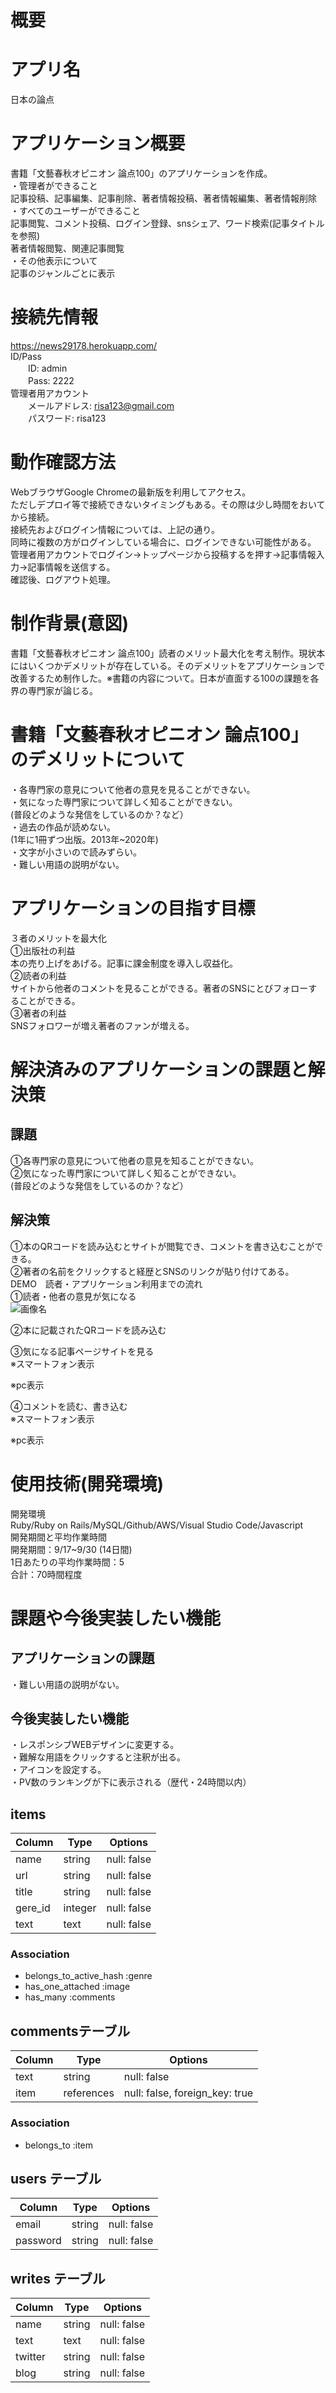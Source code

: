 

# 概要<br>
# アプリ名<br>
日本の論点<br>
# アプリケーション概要<br>
書籍「文藝春秋オピニオン 論点100」のアプリケーションを作成。<br>
・管理者ができること<br>
記事投稿、記事編集、記事削除、著者情報投稿、著者情報編集、著者情報削除<br>
・すべてのユーザーができること<br>
記事閲覧、コメント投稿、ログイン登録、snsシェア、ワード検索(記事タイトルを参照)<br>
著者情報閲覧、関連記事閲覧<br>
・その他表示について<br>
記事のジャンルごとに表示<br>

# 接続先情報<br>
https://news29178.herokuapp.com/<br>
   ID/Pass<br>
　　ID: admin<br>
　　Pass: 2222<br>
管理者用アカウント<br>
　　メールアドレス: risa123@gmail.com<br>
　　パスワード: risa123<br>

# 動作確認方法<br>
WebブラウザGoogle Chromeの最新版を利用してアクセス。<br>
ただしデプロイ等で接続できないタイミングもある。その際は少し時間をおいてから接続。<br>
接続先およびログイン情報については、上記の通り。<br>
同時に複数の方がログインしている場合に、ログインできない可能性がある。<br>
管理者用アカウントでログイン→トップページから投稿するを押す→記事情報入力→記事情報を送信する。<br>
確認後、ログアウト処理。<br>

# 制作背景(意図)<br>

書籍「文藝春秋オピニオン 論点100」読者のメリット最大化を考え制作。現状本にはいくつかデメリットが存在している。そのデメリットをアプリケーションで改善するため制作した。※書籍の内容について。日本が直面する100の課題を各界の専門家が論じる。<br>

# 書籍「文藝春秋オピニオン 論点100」のデメリットについて<br>
・各専門家の意見について他者の意見を見ることができない。<br>
・気になった専門家について詳しく知ることができない。<br>
(普段どのような発信をしているのか？など）<br>
・過去の作品が読めない。<br>
(1年に1冊ずつ出版。2013年~2020年)<br>
・文字が小さいので読みずらい。<br>
・難しい用語の説明がない。<br>

# アプリケーションの目指す目標<br>
３者のメリットを最大化<br>
①出版社の利益<br>
本の売り上げをあげる。記事に課金制度を導入し収益化。<br>
②読者の利益<br>
サイトから他者のコメントを見ることができる。著者のSNSにとびフォローすることができる。<br>
③著者の利益<br>
SNSフォロワーが増え著者のファンが増える。<br>


# 解決済みのアプリケーションの課題と解決策<br>
## 課題<br>
①各専門家の意見について他者の意見を知ることができない。<br>
②気になった専門家について詳しく知ることができない。<br>
(普段どのような発信をしているのか？など）<br>

## 解決策<br>
①本のQRコードを読み込むとサイトが閲覧でき、コメントを書き込むことができる。<br>
②著者の名前をクリックすると経歴とSNSのリンクが貼り付けてある。<br>
DEMO　読者・アプリケーション利用までの流れ<br>
①読者・他者の意見が気になる<br>
![画像名]()

②本に記載されたQRコードを読み込む<br>





③気になる記事ページサイトを見る<br>
※スマートフォン表示<br>



※pc表示<br>

④コメントを読む、書き込む<br>
※スマートフォン表示<br>


※pc表示<br>




# 使用技術(開発環境)<br>
開発環境<br>
Ruby/Ruby on Rails/MySQL/Github/AWS/Visual Studio Code/Javascript<br>
開発期間と平均作業時間<br>
開発期間：9/17~9/30 (14日間)<br>
1日あたりの平均作業時間：5<br>
合計：70時間程度<br>

# 課題や今後実装したい機能<br>
## アプリケーションの課題<br>
・難しい用語の説明がない。<br>
## 今後実装したい機能<br>
・レスポンシブWEBデザインに変更する。<br>
・難解な用語をクリックすると注釈が出る。<br>
・アイコンを設定する。<br>
・PV数のランキングが下に表示される（歴代・24時間以内）<br>


## items 
| Column    | Type      | Options                        |
| ------    | ------    | ------------------------------ |
| name      | string    | null: false                    |
| url       | string    | null: false                    |
| title     | string    | null: false                    |
| gere_id   | integer   | null: false                    |
| text      | text      | null: false                    |

### Association
- belongs_to_active_hash :genre
- has_one_attached :image
- has_many :comments


## commentsテーブル

| Column | Type       | Options                        |
| ------ | ---------- | ------------------------------ |
| text   | string     | null: false                    |
| item   | references | null: false, foreign_key: true |

### Association

- belongs_to :item

## users テーブル

| Column      | Type    | Options     |
| ------------| ------  | ----------- |
| email       | string  | null: false |
| password    | string  | null: false |

## writes テーブル

| Column      | Type    | Options     |
| ------------| ------  | ----------- |
| name        | string  | null: false |
| text        | text    | null: false |
| twitter     | string  | null: false |
| blog        | string  | null: false |
